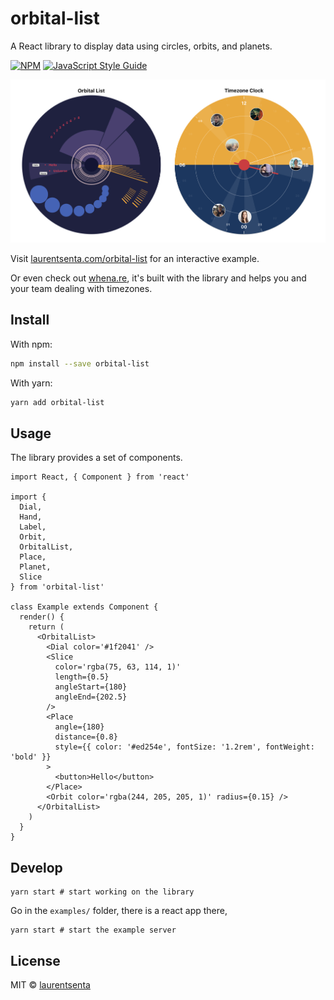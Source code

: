 # orbital-list

A React library to display data using circles, orbits, and planets.

[![NPM](https://img.shields.io/npm/v/orbital-list.svg)](https://www.npmjs.com/package/orbital-list) [![JavaScript Style Guide](https://img.shields.io/badge/code_style-standard-brightgreen.svg)](https://standardjs.com)

![capture orbital-list](example/capture.png?raw=true 'orbital-list Example')

Visit [laurentsenta.com/orbital-list](http://www.laurentsenta.com/orbital-list/) for an interactive example.

Or even check out [whena.re](https://whena.re/), it's built with the library and helps you and your team dealing with timezones.

## Install

With npm:

```bash
npm install --save orbital-list
```

With yarn:

```bash
yarn add orbital-list
```

## Usage

The library provides a set of components.

```tsx
import React, { Component } from 'react'

import {
  Dial,
  Hand,
  Label,
  Orbit,
  OrbitalList,
  Place,
  Planet,
  Slice
} from 'orbital-list'

class Example extends Component {
  render() {
    return (
      <OrbitalList>
        <Dial color='#1f2041' />
        <Slice
          color='rgba(75, 63, 114, 1)'
          length={0.5}
          angleStart={180}
          angleEnd={202.5}
        />
        <Place
          angle={180}
          distance={0.8}
          style={{ color: '#ed254e', fontSize: '1.2rem', fontWeight: 'bold' }}
        >
          <button>Hello</button>
        </Place>
        <Orbit color='rgba(244, 205, 205, 1)' radius={0.15} />
      </OrbitalList>
    )
  }
}
```

## Develop

```
yarn start # start working on the library
```

Go in the `examples/` folder, there is a react app there,

```
yarn start # start the example server
```

## License

MIT © [laurentsenta](https://github.com/laurentsenta)
